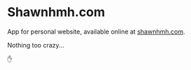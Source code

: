 Shawnhmh.com
============

App for personal website, available online at [shawnhmh.com](http://shawnhmh.com).

Nothing too crazy...

:hand:


